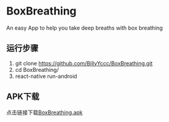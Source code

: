 # BoxBreathing
An easy App to help you take deep breaths with box breathing

## 运行步骤

1. git clone https://github.com/BillyYccc/BoxBreathing.git
2. cd BoxBreathing/
3. react-native run-android


## APK下载

点击链接下载[BoxBreathing.apk](http://ot31w2r8g.bkt.clouddn.com/BoxBreathing.apk)